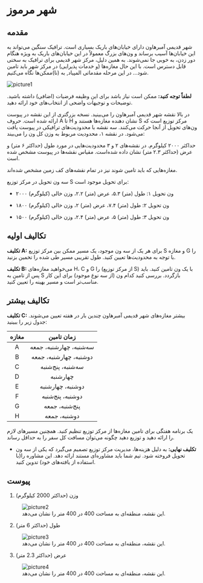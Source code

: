 # شهر مرموز
## مقدمه


شهر قدیمی آمبرهاون دارای خیابان‌های باریک بسیاری است. ترافیک سنگین می‌تواند به این خیابان‌ها آسیب برساند و ون‌های بزرگ معمولاً در این خیابان‌های باریک به ویژه هنگام دور زدن، به خوبی جا نمی‌شوند. به همین دلیل، مرکز شهر قدیمی برای ترافیک به سختی قابل دسترس است. با این حال مغازه‌ها (و خدمات پذیرایی) در مرکز شهر باید تامین شود... در این مرحله مقدماتی المپیاد, به (نا)ممکن‌ها نگاه می‌کنیم.


![picture1](https://res.cloudinary.com/ddjzobmdv/image/upload/v1744025166/s1.p1_fradrt.png)


**لطفاً توجه کنید:** ممکن است نیاز باشد برای این وظیفه فرضیات (اضافی) داشته باشید. توضیحات و توجیهات واضحی از انتخاب‌های خود ارائه دهید. 


در بالا نقشه شهر قدیمی آمبرهاون را می‌بینید. نسخه بزرگتری از این نقشه در پیوست ارائه شده است. حروف A تا H نشان دهنده مغازه‌ها هستند و S مرکز توزیع است که ون‌های تحویل از آنجا حرکت می‌کنند. سه نقشه با محدودیت‌های ترافیکی در پیوست یافت می‌شود. در نقشه ۱، محدودیت مربوط به وزن کل ون را می‌بیند: 


حداکثر ۲۰۰۰ کیلوگرم. در نقشه‌های ۲ و ۳ محدودیت‌هایی در مورد طول (حداکثر ۶ متر) و عرض (حداکثر ۲.۳ متر) نشان داده شده‌است. مقیاس نقشه‌ها در پیوست مشخص شده است. 


مغازه‌هایی که باید تامین شوند نیز در تمام نقشه‌های کف زمین مشخص شده‌اند.


سه ون تحویل در مرکز توزیع S برای تحویل موجود است: 


- ون تحویل ۱: طول (متر) ۵.۳، عرض (متر) ۲.۲، وزن خالی (کیلوگرم) ۲۰۰۰


- ون تحویل ۲: طول (متر) ۷.۴، عرض (متر) ۲، وزن خالی (کیلوگرم) ۱۸۰۰


- ون تحویل ۳: طول (متر) ۵، عرض (متر) ۲.۴، وزن خالی (کیلوگرم) ۱۵۰۰


## تکالیف اولیه


**تکلیف A:** برای هر یک از سه ون موجود، یک مسیر ممکن بین مرکز توزیع S و مغازه G را با توجه به محدودیت‌ها تعیین کنید. طول تقریبی مسیر طی شده را تخمین بزنید.


**تکلیف B:** می‌خواهید مغازه‌های H، C و G را (از مرکز توزیع S) با یک ون تامین کنید. باید پس از تامین به S بازگردد. بررسی کنید کدام ون (از سه نوع موجود) برای این کار مناسب‌تر است و مسیر بهینه را تعیین کنید.

## تکالیف بیشتر


**تکلیف C:** بیشتر مغازه‌های شهر قدیمی آمبرهاون چندین بار در هفته تعیین می‌شوند. جدول زیر را ببینید:


| مغازه |       زمان تامین        |
| :---: | :---------------------: |
|   A   | سه‌شنبه، چهارشنبه، جمعه |
|   B   | دوشنبه، چهارشنبه، جمعه  |
|   C   |    سه‌شنبه، پنج‌شنبه    |
|   D   |        چهارشنبه         |
|   E   |    دوشنبه، چهارشنبه     |
|   F   |    دوشنبه، پنج‌شنبه     |
|   G   |     پنج‌شنبه، جمعه      |
|   H   |      دوشنبه، جمعه       |


یک برنامه هفتگی برای تامین مغازه‌ها از مرکز توزیع تنظیم کنید. همچنین مسیرهای لازم را ارائه دهید و توزیع دهید چگونه می‌توان مسافت کل سفر را به حداقل رساند.


- **تکلیف نهایی:** به دلیل هزینه‌ها، مدیریت مرکز توزیع تصمیم می‌گیرد که یکی از سه ون تحویل فروخته شود. تیم شما باید مشاوره‌ای مستند ارائه دهد. این مشاوره را(با استفاده از یافته‌های خود) تدوین کنید.

## پیوست


1. وزن (حداکثر 2000 کیلوگرم)

<figure>
    <img src="https://res.cloudinary.com/ddjzobmdv/image/upload/v1744025174/s1.p2_bmmzz3.png"
         alt="picture2">
    <figcaption>این نقشه، منطقه‌ای به مساحت 400 در 400 متر را نشان می‌دهد.</figcaption>
</figure>

 
 2. طول (حداکثر 6 متر)

 <figure>
    <img src="https://res.cloudinary.com/ddjzobmdv/image/upload/v1744025181/s1.p3_cxv6nr.png"
         alt="picture3">
    <figcaption>این نقشه، منطقه‌ای به مساحت 400 در 400 متر را نشان می‌دهد.</figcaption>
</figure>


3. عرض (حداکثر 2.3 متر)
<figure>
    <img src="https://res.cloudinary.com/ddjzobmdv/image/upload/v1744025211/s1.p4_yd9jh8.png"
         alt="picture4">
    <figcaption>این نقشه، منطقه‌ای به مساحت 400 در 400 متر را نشان می‌دهد.</figcaption>
</figure>
